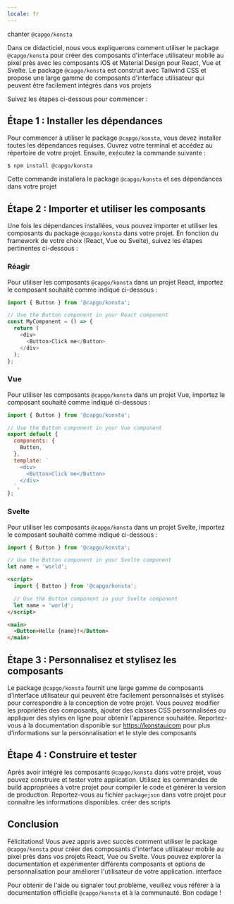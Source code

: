 ```yaml
---
locale: fr
---
```


chanter `@capgo/konsta`

Dans ce didacticiel, nous vous expliquerons comment utiliser le package `@capgo/konsta` pour créer des composants d'interface utilisateur mobile au pixel près avec les composants iOS et Material Design pour React, Vue et Svelte. Le package `@capgo/konsta` est construit avec Tailwind CSS et propose une large gamme de composants d'interface utilisateur qui peuvent être facilement intégrés dans vos projets

Suivez les étapes ci-dessous pour commencer :

## Étape 1 : Installer les dépendances

Pour commencer à utiliser le package `@capgo/konsta`, vous devez installer toutes les dépendances requises. Ouvrez votre terminal et accédez au répertoire de votre projet. Ensuite, exécutez la commande suivante :

```shell
$ npm install @capgo/konsta
```

Cette commande installera le package `@capgo/konsta` et ses dépendances dans votre projet

## Étape 2 : Importer et utiliser les composants

Une fois les dépendances installées, vous pouvez importer et utiliser les composants du package `@capgo/konsta` dans votre projet. En fonction du framework de votre choix (React, Vue ou Svelte), suivez les étapes pertinentes ci-dessous :

### Réagir

Pour utiliser les composants `@capgo/konsta` dans un projet React, importez le composant souhaité comme indiqué ci-dessous :

```javascript
import { Button } from '@capgo/konsta';

// Use the Button component in your React component
const MyComponent = () => {
  return (
    <div>
      <Button>Click me</Button>
    </div>
  );
};
```

### Vue

Pour utiliser les composants `@capgo/konsta` dans un projet Vue, importez le composant souhaité comme indiqué ci-dessous :

```javascript
import { Button } from '@capgo/konsta';

// Use the Button component in your Vue component
export default {
  components: {
    Button,
  },
  template: `
    <div>
      <Button>Click me</Button>
    </div>
  `,
};
```

### Svelte

Pour utiliser les composants `@capgo/konsta` dans un projet Svelte, importez le composant souhaité comme indiqué ci-dessous :

```javascript
import { Button } from '@capgo/konsta';

// Use the Button component in your Svelte component
let name = 'world';
```

```html
<script>
  import { Button } from '@capgo/konsta';

  // Use the Button component in your Svelte component
  let name = 'world';
</script>

<main>
  <Button>Hello {name}!</Button>
</main>
```

## Étape 3 : Personnalisez et stylisez les composants

Le package `@capgo/konsta` fournit une large gamme de composants d'interface utilisateur qui peuvent être facilement personnalisés et stylisés pour correspondre à la conception de votre projet. Vous pouvez modifier les propriétés des composants, ajouter des classes CSS personnalisées ou appliquer des styles en ligne pour obtenir l'apparence souhaitée. Reportez-vous à la documentation disponible sur [https://konstauicom](https://konstauicom/) pour plus d'informations sur la personnalisation et le style des composants

## Étape 4 : Construire et tester

Après avoir intégré les composants `@capgo/konsta` dans votre projet, vous pouvez construire et tester votre application. Utilisez les commandes de build appropriées à votre projet pour compiler le code et générer la version de production. Reportez-vous au fichier `packagejson` dans votre projet pour connaître les informations disponibles. créer des scripts

## Conclusion

Félicitations! Vous avez appris avec succès comment utiliser le package `@capgo/konsta` pour créer des composants d'interface utilisateur mobile au pixel près dans vos projets React, Vue ou Svelte. Vous pouvez explorer la documentation et expérimenter différents composants et options de personnalisation pour améliorer l'utilisateur de votre application. interface

Pour obtenir de l'aide ou signaler tout problème, veuillez vous référer à la documentation officielle `@capgo/konsta` et à la communauté. Bon codage !